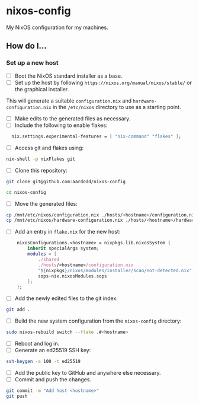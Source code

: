 # nixos-config

My NixOS configuration for my machines.

## How do I...
### Set up a new host

 - [ ] Boot the NixOS standard installer as a base.
 - [ ] Set up the host by following `https://nixos.org/manual/nixos/stable/` or the graphical installer.
 
This will generate a suitable `configuration.nix` and `hardware-configuration.nix` in the `/etc/nixos` directory to use as a starting point.

 - [ ] Make edits to the generated files as necessary.
 - [ ] Include the following to enable flakes:

```nix
  nix.settings.experimental-features = [ "nix-command" "flakes" ];
```

 - [ ] Access git and flakes using:

```bash
nix-shell -p nixFlakes git
```

 - [ ] Clone this repository:

```bash
git clone git@github.com:aardodd/nixos-config

cd nixos-config
```

 - [ ] Move the generated files:

```bash
cp /mnt/etc/nixos/configuration.nix ./hosts/<hostname>/configuration.nix
cp /mnt/etc/nixos/hardware-configuration.nix ./hosts/<hostname>/hardware-configuration.nix
```

 - [ ] Add an entry in `flake.nix` for the new host:


```nix
    nixosConfigurations.<hostname> = nixpkgs.lib.nixosSystem {
        inherit specialArgs system;
        modules = [
            ./shared
            ./hosts/<hostname>/configuration.nix
            "${nixpkgs}/nixos/modules/installer/scan/not-detected.nix"
            sops-nix.nixosModules.sops
        ];
    };
```

 - [ ] Add the newly edited files to the git index:

```bash
git add .
```

 - [ ] Build the new system configuration from the `nixos-config` directory:

```bash
sudo nixos-rebuild switch --flake .#<hostname>
```

 - [ ] Reboot and log in.
 - [ ] Generate an ed25519 SSH key:

```bash
ssh-keygen -a 100 -t ed25519
```

 - [ ] Add the public key to GitHub and anywhere else necessary.
 - [ ] Commit and push the changes.

```bash
git commit -m "Add host <hostname>"
git push
```
